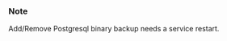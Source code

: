<!-- usedin: [ _legacy_docker/AddIns/database-backups-v1.md, _maestro/AddIns/database-backups-v1.md, _node/addins/database-backups-v1.md, _rails/AddIns/database-backups-v1.md] -->


### Note
   
Add/Remove Postgresql binary backup needs a service restart.




